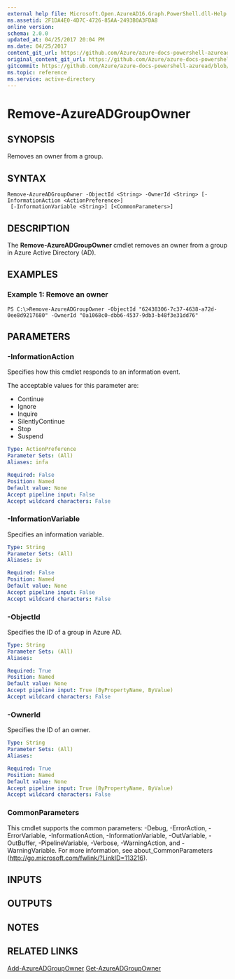 ```yaml
---
external help file: Microsoft.Open.AzureAD16.Graph.PowerShell.dll-Help.xml
ms.assetid: 2F1DA4E0-4D7C-4726-85AA-2493B0A3FDA8
online version:
schema: 2.0.0
updated_at: 04/25/2017 20:04 PM
ms.date: 04/25/2017
content_git_url: https://github.com/Azure/azure-docs-powershell-azuread/blob/rodejo5-10/Azure%20AD%20Cmdlets/AzureAD/v2preview/Remove-AzureADGroupOwner.md
original_content_git_url: https://github.com/Azure/azure-docs-powershell-azuread/blob/rodejo5-10/Azure%20AD%20Cmdlets/AzureAD/v2preview/Remove-AzureADGroupOwner.md
gitcommit: https://github.com/Azure/azure-docs-powershell-azuread/blob/c5cc449ee6e2b805fc85a9e05130b06b10899f67
ms.topic: reference
ms.service: active-directory
---
```


# Remove-AzureADGroupOwner

## SYNOPSIS
Removes an owner from a group.

## SYNTAX

```
Remove-AzureADGroupOwner -ObjectId <String> -OwnerId <String> [-InformationAction <ActionPreference>]
 [-InformationVariable <String>] [<CommonParameters>]
```

## DESCRIPTION
The **Remove-AzureADGroupOwner** cmdlet removes an owner from a group in Azure Active Directory (AD).

## EXAMPLES

### Example 1: Remove an owner
```
PS C:\>Remove-AzureADGroupOwner -ObjectId "62438306-7c37-4638-a72d-0ee8d9217680" -OwnerId "0a1068c0-dbb6-4537-9db3-b48f3e31dd76"
```

## PARAMETERS

### -InformationAction
Specifies how this cmdlet responds to an information event.

The acceptable values for this parameter are:

- Continue
- Ignore
- Inquire
- SilentlyContinue
- Stop
- Suspend

```yaml
Type: ActionPreference
Parameter Sets: (All)
Aliases: infa

Required: False
Position: Named
Default value: None
Accept pipeline input: False
Accept wildcard characters: False
```

### -InformationVariable
Specifies an information variable.

```yaml
Type: String
Parameter Sets: (All)
Aliases: iv

Required: False
Position: Named
Default value: None
Accept pipeline input: False
Accept wildcard characters: False
```

### -ObjectId
Specifies the ID of a group in Azure AD.

```yaml
Type: String
Parameter Sets: (All)
Aliases: 

Required: True
Position: Named
Default value: None
Accept pipeline input: True (ByPropertyName, ByValue)
Accept wildcard characters: False
```

### -OwnerId
Specifies the ID of an owner.

```yaml
Type: String
Parameter Sets: (All)
Aliases: 

Required: True
Position: Named
Default value: None
Accept pipeline input: True (ByPropertyName, ByValue)
Accept wildcard characters: False
```

### CommonParameters
This cmdlet supports the common parameters: -Debug, -ErrorAction, -ErrorVariable, -InformationAction, -InformationVariable, -OutVariable, -OutBuffer, -PipelineVariable, -Verbose, -WarningAction, and -WarningVariable. For more information, see about_CommonParameters (http://go.microsoft.com/fwlink/?LinkID=113216).

## INPUTS

## OUTPUTS

## NOTES

## RELATED LINKS

[Add-AzureADGroupOwner](./Add-AzureADGroupOwner.md)
[Get-AzureADGroupOwner](./Get-AzureADGroupOwner.md)

